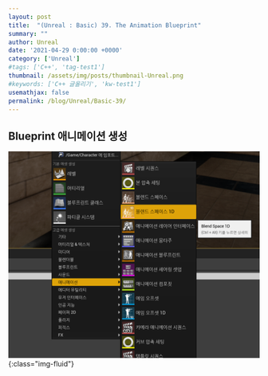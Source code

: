```yaml
---
layout: post
title:  "(Unreal : Basic) 39. The Animation Blueprint"
summary: ""
author: Unreal
date: '2021-04-29 0:00:00 +0000'
category: ['Unreal']
#tags: ['C++', 'tag-test1']
thumbnail: /assets/img/posts/thumbnail-Unreal.png
#keywords: ['C++ 글올리기', 'kw-test1']
usemathjax: false
permalink: /blog/Unreal/Basic-39/
---
```


## Blueprint 애니메이션 생성

![](/assets/img/posts/Unreal/Basic-39-1.PNG){:class="img-fluid"}



